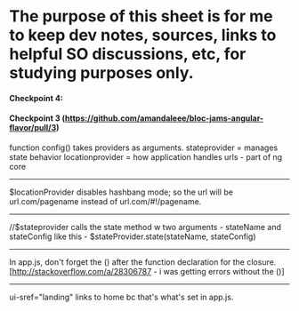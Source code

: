 # The purpose of this sheet is for me to keep dev notes, sources, links to helpful SO discussions, etc, for studying purposes only. 

#### Checkpoint 4: 




#### Checkpoint 3 (https://github.com/amandaleee/bloc-jams-angular-flavor/pull/3)

function config() takes providers as arguments. 
 stateprovider  = manages state behavior
 locationprovider = how application handles urls - part of ng core 

-------

$locationProvider disables hashbang mode; so the url will be url.com/pagename instead of url.com/#!/pagename. 

-------

//$stateprovider calls the state method w two arguments - stateName and stateConfig 
 like this - $stateProvider.state(stateName, stateConfig)
 

-------

In app.js, don't forget the () after the function declaration for the closure. [http://stackoverflow.com/a/28306787 - i was getting errors without the ()]

------- 
ui-sref="landing" links to home bc that's what's set in app.js.